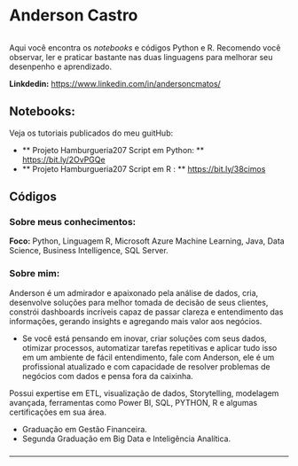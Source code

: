 
# Anderson Castro


<p align="center">
  <img src="" >
</p>

Aqui você encontra os *notebooks* e códigos Python e R. Recomendo você observar, ler e praticar bastante nas duas linguagens para melhorar seu desenpenho e aprendizado.



**Linkdedin:** https://www.linkedin.com/in/andersoncmatos/

## Notebooks:
Veja os tutoriais publicados do meu guitHub:

* ** Projeto Hamburgueria207 Script em Python: ** https://bit.ly/2OvPGQe
* ** Projeto Hamburgueria207 Script em R      : ** https://bit.ly/38cimos

## Códigos


### Sobre meus conhecimentos:

**Foco:** Python, Linguagem R, Microsoft Azure Machine Learning, Java, Data Science, Business Intelligence, SQL Server.


### Sobre mim:

Anderson é um admirador e apaixonado pela análise de dados, cria, desenvolve soluções para melhor tomada de decisão de seus clientes, constrói dashboards incríveis capaz de passar clareza e entendimento das informações, gerando insights e agregando mais valor aos negócios.
- Se você está pensando em inovar, criar soluções com seus dados, otimizar processos, automatizar tarefas repetitivas e aplicar tudo isso em um ambiente de fácil entendimento, fale com Anderson, ele é um profissional atualizado e com capacidade de resolver problemas de negócios com dados e pensa fora da caixinha.

Possui expertise em ETL, visualização de dados, Storytelling, modelagem avançada, ferramentas como Power BI, SQL, PYTHON, R e algumas certificações em sua área.

* Graduação em Gestão Financeira.
* Segunda Graduação em Big Data e Inteligência Analítica.

### 
---




